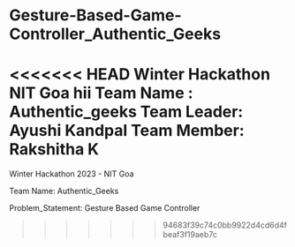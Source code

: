 # Gesture-Based-Game-Controller_Authentic_Geeks
<<<<<<< HEAD
Winter Hackathon NIT Goa
hii
Team Name : Authentic_geeks
Team Leader: Ayushi Kandpal
Team Member: Rakshitha K
=======
Winter Hackathon 2023 - NIT Goa

Team Name: Authentic_Geeks

Problem_Statement: Gesture Based Game Controller
>>>>>>> 94683f39c74c0bb9922d4cd6d4fbeaf3f19aeb7c
